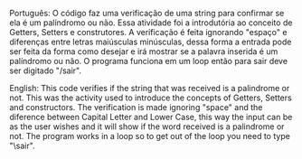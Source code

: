 Português:
  O código faz uma verificação de uma string para confirmar se ela é um palíndromo ou não. Essa atividade foi a introdutória ao conceito de Getters, Setters e construtores. A verificação é feita ignorando "espaço" e diferenças entre letras maiúsculas minúsculas, dessa forma a entrada pode ser feita da forma como desejar e irá mostrar se a palavra inserida é um palíndromo ou não. O programa funciona em um loop então para sair deve ser digitado "/sair".

English: 
  This code verifies if the string that was received is a palindrome or not. This was the activity used to introduce the concepts of Getters, Setters and constructors. The verification is made ignoring "space" and the diference between Capital Letter and Lower Case, this way the input can be as the user wishes and it will show if the word received is a palindrome or not. The program works in a loop so to get out of the loop you need to type "\sair".
